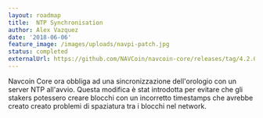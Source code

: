 ```yaml
---
layout: roadmap
title:  NTP Synchronisation
author: Alex Vazquez
date: '2018-06-06'
feature_image: /images/uploads/navpi-patch.jpg
status: completed
externalUrl: https://github.com/NAVCoin/navcoin-core/releases/tag/4.2.0/
---
```


Navcoin Core ora obbliga ad una sincronizzazione dell'orologio con un server NTP all'avvio. Questa modifica è stat introdotta per evitare che gli stakers potessero creare blocchi con un incorretto timestamps che avrebbe creato creato problemi di spaziatura tra i blocchi nel network.
